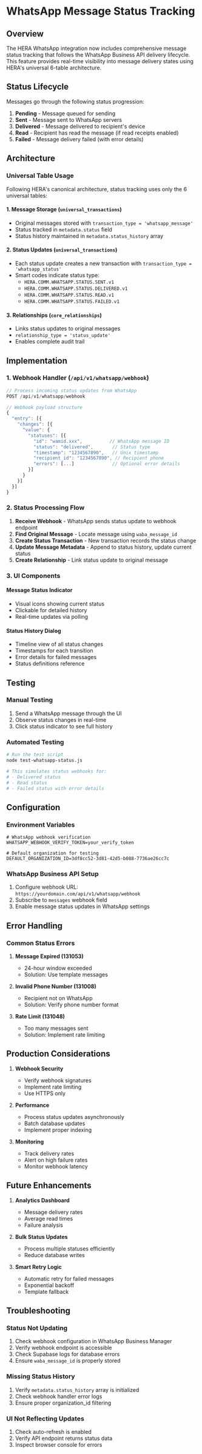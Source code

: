 # WhatsApp Message Status Tracking

## Overview

The HERA WhatsApp integration now includes comprehensive message status tracking that follows the WhatsApp Business API delivery lifecycle. This feature provides real-time visibility into message delivery states using HERA's universal 6-table architecture.

## Status Lifecycle

Messages go through the following status progression:

1. **Pending** - Message queued for sending
2. **Sent** - Message sent to WhatsApp servers
3. **Delivered** - Message delivered to recipient's device
4. **Read** - Recipient has read the message (if read receipts enabled)
5. **Failed** - Message delivery failed (with error details)

## Architecture

### Universal Table Usage

Following HERA's canonical architecture, status tracking uses only the 6 universal tables:

#### 1. Message Storage (`universal_transactions`)
- Original messages stored with `transaction_type = 'whatsapp_message'`
- Status tracked in `metadata.status` field
- Status history maintained in `metadata.status_history` array

#### 2. Status Updates (`universal_transactions`)
- Each status update creates a new transaction with `transaction_type = 'whatsapp_status'`
- Smart codes indicate status type:
  - `HERA.COMM.WHATSAPP.STATUS.SENT.v1`
  - `HERA.COMM.WHATSAPP.STATUS.DELIVERED.v1`
  - `HERA.COMM.WHATSAPP.STATUS.READ.v1`
  - `HERA.COMM.WHATSAPP.STATUS.FAILED.v1`

#### 3. Relationships (`core_relationships`)
- Links status updates to original messages
- `relationship_type = 'status_update'`
- Enables complete audit trail

## Implementation

### 1. Webhook Handler (`/api/v1/whatsapp/webhook`)

```typescript
// Process incoming status updates from WhatsApp
POST /api/v1/whatsapp/webhook

// Webhook payload structure
{
  "entry": [{
    "changes": [{
      "value": {
        "statuses": [{
          "id": "wamid.xxx",          // WhatsApp message ID
          "status": "delivered",       // Status type
          "timestamp": "1234567890",   // Unix timestamp
          "recipient_id": "1234567890", // Recipient phone
          "errors": [...]              // Optional error details
        }]
      }
    }]
  }]
}
```

### 2. Status Processing Flow

1. **Receive Webhook** - WhatsApp sends status update to webhook endpoint
2. **Find Original Message** - Locate message using `waba_message_id`
3. **Create Status Transaction** - New transaction records the status change
4. **Update Message Metadata** - Append to status history, update current status
5. **Create Relationship** - Link status update to original message

### 3. UI Components

#### Message Status Indicator
- Visual icons showing current status
- Clickable for detailed history
- Real-time updates via polling

#### Status History Dialog
- Timeline view of all status changes
- Timestamps for each transition
- Error details for failed messages
- Status definitions reference

## Testing

### Manual Testing
1. Send a WhatsApp message through the UI
2. Observe status changes in real-time
3. Click status indicator to see full history

### Automated Testing
```bash
# Run the test script
node test-whatsapp-status.js

# This simulates status webhooks for:
# - Delivered status
# - Read status  
# - Failed status with error details
```

## Configuration

### Environment Variables
```env
# WhatsApp webhook verification
WHATSAPP_WEBHOOK_VERIFY_TOKEN=your_verify_token

# Default organization for testing
DEFAULT_ORGANIZATION_ID=3df8cc52-3d81-42d5-b088-7736ae26cc7c
```

### WhatsApp Business API Setup
1. Configure webhook URL: `https://yourdomain.com/api/v1/whatsapp/webhook`
2. Subscribe to `messages` webhook field
3. Enable message status updates in WhatsApp settings

## Error Handling

### Common Status Errors

1. **Message Expired (131053)**
   - 24-hour window exceeded
   - Solution: Use template messages

2. **Invalid Phone Number (131008)**
   - Recipient not on WhatsApp
   - Solution: Verify phone number format

3. **Rate Limit (131048)**
   - Too many messages sent
   - Solution: Implement rate limiting

## Production Considerations

1. **Webhook Security**
   - Verify webhook signatures
   - Implement rate limiting
   - Use HTTPS only

2. **Performance**
   - Process status updates asynchronously
   - Batch database updates
   - Implement proper indexing

3. **Monitoring**
   - Track delivery rates
   - Alert on high failure rates
   - Monitor webhook latency

## Future Enhancements

1. **Analytics Dashboard**
   - Message delivery rates
   - Average read times
   - Failure analysis

2. **Bulk Status Updates**
   - Process multiple statuses efficiently
   - Reduce database writes

3. **Smart Retry Logic**
   - Automatic retry for failed messages
   - Exponential backoff
   - Template fallback

## Troubleshooting

### Status Not Updating
1. Check webhook configuration in WhatsApp Business Manager
2. Verify webhook endpoint is accessible
3. Check Supabase logs for database errors
4. Ensure `waba_message_id` is properly stored

### Missing Status History
1. Verify `metadata.status_history` array is initialized
2. Check webhook handler error logs
3. Ensure proper organization_id filtering

### UI Not Reflecting Updates
1. Check auto-refresh is enabled
2. Verify API endpoint returns status data
3. Inspect browser console for errors